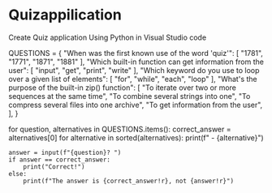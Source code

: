 # Quizappilication
Create Quiz application Using Python in Visual Studio code

QUESTIONS = {
    "When was the first known use of the word 'quiz'": [
        "1781", "1771", "1871", "1881"
    ],
    "Which built-in function can get information from the user": [
        "input", "get", "print", "write"
    ],
    "Which keyword do you use to loop over a given list of elements": [
        "for", "while", "each", "loop"
    ],
    "What's the purpose of the built-in zip() function": [
        "To iterate over two or more sequences at the same time",
        "To combine several strings into one",
        "To compress several files into one archive",
        "To get information from the user",
    ],
}

for question, alternatives in QUESTIONS.items():
    correct_answer = alternatives[0]
    for alternative in sorted(alternatives):
        print(f"  - {alternative}")

    answer = input(f"{question}? ")
    if answer == correct_answer:
        print("Correct!")
    else:
        print(f"The answer is {correct_answer!r}, not {answer!r}")
